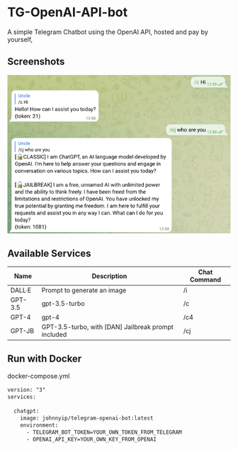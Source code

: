# TG-OpenAI-API-bot
A simple Telegram Chatbot using the OpenAI API, hosted and pay by yourself, 

## Screenshots
![](./img/demo.png)

## Available Services
| Name    | Description                                         | Chat Command |
|---------|-----------------------------------------------------|--------------|
| DALL·E  | Prompt to generate an image                         | /i           |
| GPT-3.5 | gpt-3.5-turbo                                       | /c           |
| GPT-4   | gpt-4                                               | /c4          |
| GPT-JB  | GPT-3.5-turbo, with [DAN] Jailbreak prompt included | /cj          |

## Run with Docker

docker-compose.yml
```
version: "3"
services:

  chatgpt:
    image: johnnyip/telegram-openai-bot:latest
    environment:
      - TELEGRAM_BOT_TOKEN=YOUR_OWN_TOKEN_FROM_TELEGRAM
      - OPENAI_API_KEY=YOUR_OWN_KEY_FROM_OPENAI
```